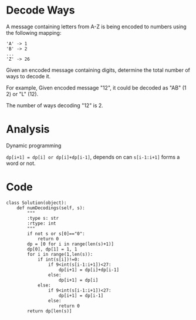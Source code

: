 # Decode Ways
A message containing letters from A-Z is being encoded to numbers using the following mapping:
```
'A' -> 1
'B' -> 2
...
'Z' -> 26
```
Given an encoded message containing digits, determine the total number of ways to decode it.

For example,
Given encoded message "12", it could be decoded as "AB" (1 2) or "L" (12).

The number of ways decoding "12" is 2.
# Analysis
Dynamic programming

```dp[i+1] = dp[i] or dp[i]+dp[i-1]```, depends on can ```s[i-1:i+1]``` forms a word or not.
# Code
```
class Solution(object):
    def numDecodings(self, s):
        """
        :type s: str
        :rtype: int
        """
        if not s or s[0]=="0":
            return 0
        dp = [0 for i in range(len(s)+1)]
        dp[0], dp[1] = 1, 1
        for i in range(1,len(s)):
            if int(s[i])!=0:
                if 9<int(s[i-1:i+1])<27:
                    dp[i+1] = dp[i]+dp[i-1]
                else:
                    dp[i+1] = dp[i] 
            else:
                if 9<int(s[i-1:i+1])<27:
                    dp[i+1] = dp[i-1]
                else:
                    return 0
        return dp[len(s)]
        
```